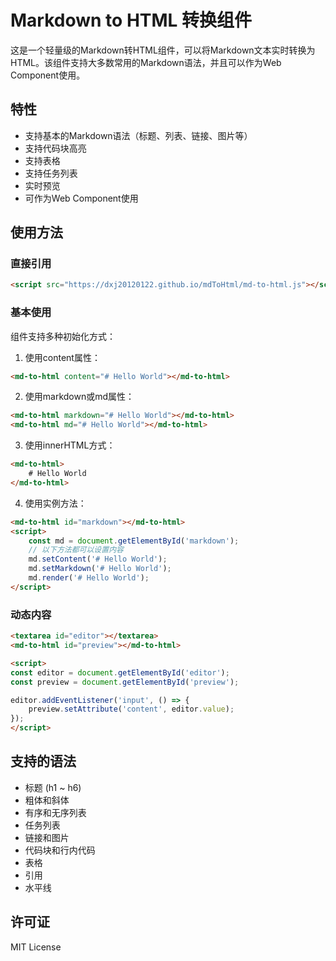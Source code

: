 # Markdown to HTML 转换组件

这是一个轻量级的Markdown转HTML组件，可以将Markdown文本实时转换为HTML。该组件支持大多数常用的Markdown语法，并且可以作为Web Component使用。

## 特性

- 支持基本的Markdown语法（标题、列表、链接、图片等）
- 支持代码块高亮
- 支持表格
- 支持任务列表
- 实时预览
- 可作为Web Component使用

## 使用方法

### 直接引用

```html
<script src="https://dxj20120122.github.io/mdToHtml/md-to-html.js"></script>
```

### 基本使用

组件支持多种初始化方式：

1. 使用content属性：
```html
<md-to-html content="# Hello World"></md-to-html>
```

2. 使用markdown或md属性：
```html
<md-to-html markdown="# Hello World"></md-to-html>
<md-to-html md="# Hello World"></md-to-html>
```

3. 使用innerHTML方式：
```html
<md-to-html>
    # Hello World
</md-to-html>
```

4. 使用实例方法：
```html
<md-to-html id="markdown"></md-to-html>
<script>
    const md = document.getElementById('markdown');
    // 以下方法都可以设置内容
    md.setContent('# Hello World');
    md.setMarkdown('# Hello World');
    md.render('# Hello World');
</script>
```

### 动态内容

```html
<textarea id="editor"></textarea>
<md-to-html id="preview"></md-to-html>

<script>
const editor = document.getElementById('editor');
const preview = document.getElementById('preview');

editor.addEventListener('input', () => {
    preview.setAttribute('content', editor.value);
});
</script>
```

## 支持的语法

- 标题 (h1 ~ h6)
- 粗体和斜体
- 有序和无序列表
- 任务列表
- 链接和图片
- 代码块和行内代码
- 表格
- 引用
- 水平线

## 许可证

MIT License